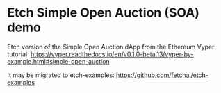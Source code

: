 # Etch Simple Open Auction (SOA) demo
Etch version of the Simple Open Auction dApp from the Ethereum Vyper tutorial:
https://vyper.readthedocs.io/en/v0.1.0-beta.13/vyper-by-example.html#simple-open-auction

It may be migrated to etch-examples: https://github.com/fetchai/etch-examples
